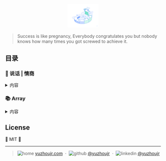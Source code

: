 <h3 style="text-align:center;font-weight: 300;" align="center">
  <img src="img/说话艺术.png" width="100vh">
</h3>



> Success is like pregnancy, Everybody congratulates you but nobody knows how many times you got screwed to achieve it.


## 目录

### 🔌 说话 | 情商

<details>
<summary> 内容 </summary>

* [`说话艺术`](情商/说话艺术.md)
* [`call`](#call)


</details>

### 📚 Array

<details>
<summary> 内容 </summary>

* [`说话艺术`](#ary)


</details>


## License

🌱 MIT 🌱


---

> ![home](http://yuzhoujr.com/emoji/home.svg)
[yuzhoujr.com](http://www.yuzhoujr.com) &nbsp;&middot;&nbsp;
> ![github](http://yuzhoujr.com/emoji/github.svg)  [@yuzhoujr](https://github.com/yuzhoujr) &nbsp;&middot;&nbsp;
> ![linkedin](http://yuzhoujr.com/emoji/linkedin.svg)  [@yuzhoujr](https://linkedin.com/in/yuzhoujr)
